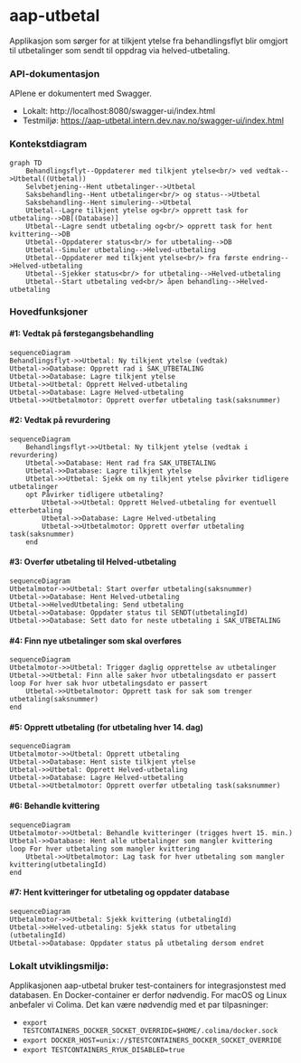 # aap-utbetal

Applikasjon som sørger for at tilkjent ytelse fra behandlingsflyt blir omgjort til utbetalinger som sendt til oppdrag via helved-utbetaling.

### API-dokumentasjon

APIene er dokumentert med Swagger.
* Lokalt: http://localhost:8080/swagger-ui/index.html
* Testmiljø: https://aap-utbetal.intern.dev.nav.no/swagger-ui/index.html


### Kontekstdiagram
```mermaid
graph TD
    Behandlingsflyt--Oppdaterer med tilkjent ytelse<br/> ved vedtak-->Utbetal((Utbetal))
    Selvbetjening--Hent utbetalinger-->Utbetal
    Saksbehandling--Hent utbetalinger<br/> og status-->Utbetal
    Saksbehandling--Hent simulering-->Utbetal
    Utbetal--Lagre tilkjent ytelse og<br/> opprett task for utbetaling-->DB[(Database)]
    Utbetal--Lagre sendt utbetaling og<br/> opprett task for hent kvittering-->DB
    Utbetal--Oppdaterer status<br/> for utbetaling-->DB
    Utbetal--Simuler utbetaling-->Helved-utbetaling
    Utbetal--Oppdaterer med tilkjent ytelse<br/> fra første endring-->Helved-utbetaling
    Utbetal--Sjekker status<br/> for utbetaling-->Helved-utbetaling
    Utbetal--Start utbetaling ved<br/> åpen behandling-->Helved-utbetaling
```

### Hovedfunksjoner

#### #1: Vedtak på førstegangsbehandling

```mermaid
sequenceDiagram
Behandlingsflyt->>Utbetal: Ny tilkjent ytelse (vedtak)
Utbetal->>Database: Opprett rad i SAK_UTBETALING
Utbetal->>Database: Lagre tilkjent ytelse
Utbetal->>Utbetal: Opprett Helved-utbetaling
Utbetal->>Database: Lagre Helved-utbetaling
Utbetal->>Utbetalmotor: Opprett overfør utbetaling task(saksnummer)

```

#### #2: Vedtak på revurdering
```mermaid
sequenceDiagram
    Behandlingsflyt->>Utbetal: Ny tilkjent ytelse (vedtak i revurdering)
    Utbetal->>Database: Hent rad fra SAK_UTBETALING
    Utbetal->>Database: Lagre tilkjent ytelse
    Utbetal->>Utbetal: Sjekk om ny tilkjent ytelse påvirker tidligere utbetalinger
    opt Påvirker tidligere utbetaling?
        Utbetal->>Utbetal: Opprett Helved-utbetaling for eventuell etterbetaling
        Utbetal->>Database: Lagre Helved-utbetaling
        Utbetal->>Utbetalmotor: Opprett overfør utbetaling task(saksnummer)
    end
```

#### #3: Overfør utbetaling til Helved-utbetaling

```mermaid
sequenceDiagram
Utbetalmotor->>Utbetal: Start overfør utbetaling(saksnummer)
Utbetal->>Database: Hent Helved-utbetaling
Utbetal->>HelvedUtbetaling: Send utbetaling
Utbetal->>Database: Oppdater status til SENDT(utbetalingId)
Utbetal->>Database: Sett dato for neste utbetaling i SAK_UTBETALING
```

#### #4: Finn nye utbetalinger som skal overføres

```mermaid
sequenceDiagram
Utbetalmotor->>Utbetal: Trigger daglig opprettelse av utbetalinger
Utbetal->>Utbetal: Finn alle saker hvor utbetalingsdato er passert
loop For hver sak hvor utbetalingsdato er passert
    Utbetal->>Utbetalmotor: Opprett task for sak som trenger utbetaling(saksnummer)
end
```

#### #5: Opprett utbetaling (for utbetaling hver 14. dag)
```mermaid
sequenceDiagram
Utbetalmotor->>Utbetal: Opprett utbetaling
Utbetal->>Database: Hent siste tilkjent ytelse
Utbetal->>Utbetal: Opprett Helved-utbetaling
Utbetal->>Database: Lagre Helved-utbetaling
Utbetal->>Utbetalmotor: Opprett overfør utbetaling task(saksnummer)
```


#### #6: Behandle kvittering

```mermaid
sequenceDiagram
Utbetalmotor->>Utbetal: Behandle kvitteringer (trigges hvert 15. min.)
Utbetal->>Database: Hent alle utbetalinger som mangler kvittering
loop For hver utbetaling som mangler kvittering
    Utbetal->>Utbetalmotor: Lag task for hver utbetaling som mangler kvittering(utbetalingId)
end
```
#### #7: Hent kvitteringer for utbetaling og oppdater database

```mermaid
sequenceDiagram
Utbetalmotor->>Utbetal: Sjekk kvittering (utbetalingId)
Utbetal->>Helved-utbetaling: Sjekk status for utbetaling (utbetalingId)
Utbetal->>Database: Oppdater status på utbetaling dersom endret
```

### Lokalt utviklingsmiljø:

Applikasjonen aap-utbetal bruker test-containers for integrasjonstest med databasen.
En Docker-container er derfor nødvendig.
For macOS og Linux anbefaler vi Colima. Det kan være nødvendig med et par tilpasninger:

* `export TESTCONTAINERS_DOCKER_SOCKET_OVERRIDE=$HOME/.colima/docker.sock`
* `export DOCKER_HOST=unix://$TESTCONTAINERS_DOCKER_SOCKET_OVERRIDE`
* `export TESTCONTAINERS_RYUK_DISABLED=true`
